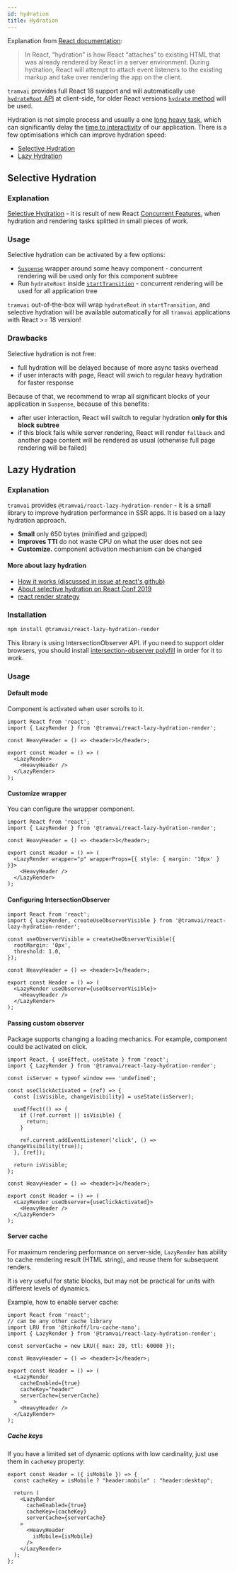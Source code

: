 ```yaml
---
id: hydration
title: Hydration
---
```


Explanation from [React documentation](https://beta.reactjs.org/reference/react-dom/hydrate#hydrating-server-rendered-html):

> In React, “hydration” is how React “attaches” to existing HTML that was already rendered by React in a server environment. During hydration, React will attempt to attach event listeners to the existing markup and take over rendering the app on the client.

`tramvai` provides full React 18 support and will automatically use [`hydrateRoot` API](https://beta.reactjs.org/reference/react-dom/client/hydrateRoot) at client-side, for older React versions [`hydrate` method](https://beta.reactjs.org/reference/react-dom/hydrate) will be used.

Hydration is not simple process and usually a one [long heavy task](https://web.dev/optimize-long-tasks/), which can significantly delay the [time to interactivity](https://web.dev/i18n/en/tti/) of our application. There is a few optimisations which can improve hydration speed:
- [Selective Hydration](#selective-hydration)
- [Lazy Hydration](#lazy-hydration)

## Selective Hydration

### Explanation

[Selective Hydration](https://www.patterns.dev/posts/react-selective-hydration/) - it is result of new React [Concurrent Features](https://beta.reactjs.org/blog/2022/03/29/react-v18#what-is-concurrent-react), when hydration and rendering tasks splitted in small pieces of work.

### Usage

Selective hydration can be activated by a few options:
- [`Suspense`](https://beta.reactjs.org/reference/react/Suspense) wrapper around some heavy component - concurrent rendering will be used only for this component subtree
- Run `hydrateRoot` inside [`startTransition`](https://beta.reactjs.org/reference/react/startTransition) - concurrent rendering will be used for all application tree

`tramvai` out-of-the-box will wrap `hydrateRoot` in `startTransition`, and selective hydration will be available automatically for all `tramvai` applications with React >= 18 version!

### Drawbacks

Selective hydration is not free:
- full hydration will be delayed because of more async tasks overhead
- if user interacts with page, React will swich to regular heavy hydration for faster response

Because of that, we recommend to wrap all significant blocks of your application in `Suspense`, because of this benefits:
- after user interaction, React will switch to regular hydration **only for this block subtree**
- if this block fails while server rendering, React will render `fallback` and another page content will be rendered as usual (otherwise full page rendering will be failed)

## Lazy Hydration

### Explanation

`tramvai` provides `@tramvai/react-lazy-hydration-render` - it is a small library to improve hydration performance in SSR apps. It is based on a lazy hydration approach.

- **Small** only 650 bytes (minified and gzipped)
- **Improves TTI** do not waste CPU on what the user does not see
- **Customize.** component activation mechanism can be changed

#### More about lazy hydration

- [How it works (discussed in issue at react's github)](https://github.com/facebook/react/issues/10923#issuecomment-338715787)
- [About selective hydration on React Conf 2019](https://www.youtube.com/watch?v=UxoX2faIgDQ&t=3372)
- [react render strategy](https://youtu.be/NythxcOI2Mw?t=2925)

### Installation

```bash npm2yarn
npm install @tramvai/react-lazy-hydration-render
```

This library is using IntersectionObserver API. if you need to support older browsers, you should install [intersection-observer polyfill](https://github.com/w3c/IntersectionObserver/tree/master/polyfill) in order for it to work.

### Usage

#### Default mode

Component is activated when user scrolls to it.

```tsx
import React from 'react';
import { LazyRender } from '@tramvai/react-lazy-hydration-render';

const HeavyHeader = () => <header>1</header>;

export const Header = () => (
  <LazyRender>
    <HeavyHeader />
  </LazyRender>
);
```

#### Customize wrapper

You can configure the wrapper component.

```tsx
import React from 'react';
import { LazyRender } from '@tramvai/react-lazy-hydration-render';

const HeavyHeader = () => <header>1</header>;

export const Header = () => (
  <LazyRender wrapper="p" wrapperProps={{ style: { margin: '10px' } }}>
    <HeavyHeader />
  </LazyRender>
);
```

#### Configuring IntersectionObserver

```tsx
import React from 'react';
import { LazyRender, createUseObserverVisible } from '@tramvai/react-lazy-hydration-render';

const useObserverVisible = createUseObserverVisible({
  rootMargin: '0px',
  threshold: 1.0,
});

const HeavyHeader = () => <header>1</header>;

export const Header = () => (
  <LazyRender useObserver={useObserverVisible}>
    <HeavyHeader />
  </LazyRender>
);
```

#### Passing custom observer

Package supports changing a loading mechanics. For example, component could be activated on click.

```tsx
import React, { useEffect, useState } from 'react';
import { LazyRender } from '@tramvai/react-lazy-hydration-render';

const isServer = typeof window === 'undefined';

const useClickActivated = (ref) => {
  const [isVisible, changeVisibility] = useState(isServer);

  useEffect(() => {
    if (!ref.current || isVisible) {
      return;
    }

    ref.current.addEventListener('click', () => changeVisibility(true));
  }, [ref]);

  return isVisible;
};

const HeavyHeader = () => <header>1</header>;

export const Header = () => (
  <LazyRender useObserver={useClickActivated}>
    <HeavyHeader />
  </LazyRender>
);
```

#### Server cache

For maximum rendering performance on server-side, `LazyRender` has ability to cache rendering result (HTML string), and reuse them for subsequent renders.

It is very useful for static blocks, but may not be practical for units with different levels of dynamics.

Example, how to enable server cache:

```tsx
import React from 'react';
// can be any other cache library
import LRU from '@tinkoff/lru-cache-nano';
import { LazyRender } from '@tramvai/react-lazy-hydration-render';

const serverCache = new LRU({ max: 20, ttl: 60000 });

const HeavyHeader = () => <header>1</header>;

export const Header = () => (
  <LazyRender
    cacheEnabled={true}
    cacheKey="header"
    serverCache={serverCache}
  >
    <HeavyHeader />
  </LazyRender>
);
```

##### Cache keys

If you have a limited set of dynamic options with low cardinality, just use them in `cacheKey` property:

```tsx
export const Header = ({ isMobile }) => {
  const cacheKey = isMobile ? "header:mobile" : "header:desktop";

  return (
    <LazyRender
      cacheEnabled={true}
      cacheKey={cacheKey}
      serverCache={serverCache}
    >
      <HeavyHeader
        isMobile={isMobile}
      />
    </LazyRender>
  );
};
```
